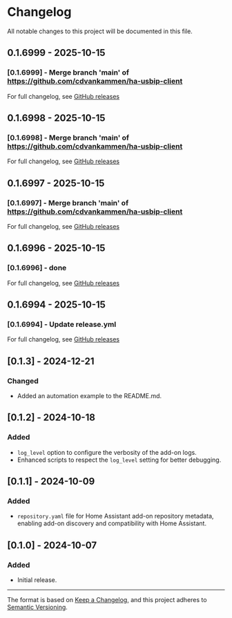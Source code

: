 # Changelog

All notable changes to this project will be documented in this file.

## 0.1.6999 - 2025-10-15

### [0.1.6999] - Merge branch 'main' of https://github.com/cdvankammen/ha-usbip-client

For full changelog, see [GitHub releases](https://github.com/cdvankammen/ha-usbip-client/releases)

## 0.1.6998 - 2025-10-15

### [0.1.6998] - Merge branch 'main' of https://github.com/cdvankammen/ha-usbip-client

For full changelog, see [GitHub releases](https://github.com/cdvankammen/ha-usbip-client/releases)

## 0.1.6997 - 2025-10-15

### [0.1.6997] - Merge branch 'main' of https://github.com/cdvankammen/ha-usbip-client

For full changelog, see [GitHub releases](https://github.com/cdvankammen/ha-usbip-client/releases)

## 0.1.6996 - 2025-10-15

### [0.1.6996] - done

For full changelog, see [GitHub releases](https://github.com/cdvankammen/ha-usbip-client/releases)

## 0.1.6994 - 2025-10-15

### [0.1.6994] - Update release.yml

For full changelog, see [GitHub releases](https://github.com/cdvankammen/ha-usbip-client/releases)

## [0.1.3] - 2024-12-21

### Changed

- Added an automation example to the README.md.

## [0.1.2] - 2024-10-18

### Added

- `log_level` option to configure the verbosity of the add-on logs.
- Enhanced scripts to respect the `log_level` setting for better debugging.

## [0.1.1] - 2024-10-09

### Added

- `repository.yaml` file for Home Assistant add-on repository metadata, enabling add-on discovery and compatibility with Home Assistant.

## [0.1.0] - 2024-10-07

### Added

- Initial release.


---

The format is based on [Keep a Changelog](https://keepachangelog.com/en/1.0.0/), and this project adheres to [Semantic Versioning](https://semver.org/spec/v2.0.0.html).
